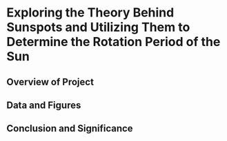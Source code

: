 # Exploring the Theory Behind Sunspots and Utilizing Them to Determine the Rotation Period of the Sun

## Overview of Project

## Data and Figures

## Conclusion and Significance
